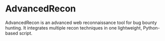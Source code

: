 # AdvancedRecon
AdvancedRecon is an advanced web reconnaissance tool for bug bounty hunting.   It integrates multiple recon techniques in one lightweight, Python-based script.
